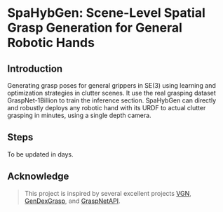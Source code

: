 # SpaHybGen: Scene-Level Spatial Grasp Generation for General Robotic Hands
## Introduction
Generating grasp poses for general grippers in SE(3) using learning and optimization strategies in clutter scenes. It use the real grasping dataset GraspNet-1Billion to train the inference section. SpaHybGen can directly and robustly deploys any robotic hand with its URDF to actual clutter grasping in minutes, using a single depth camera.

<!-- <p align="center">
  <img src="assets/workflow.png" width="85%" title="SpaHybGen">
</p> -->

## Steps
To be updated in days.

## Acknowledge
> This project is inspired by several excellent projects [VGN](https://github.com/ethz-asl/vgn), [GenDexGrasp](https://github.com/tengyu-liu/GenDexGrasp), and [GraspNetAPI](https://github.com/graspnet/graspnetAPI).